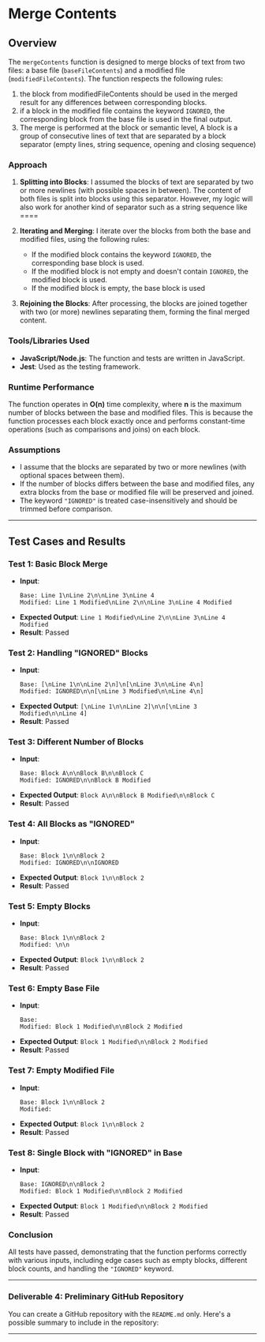 
# Merge Contents

## Overview

The `mergeContents` function is designed to merge blocks of text from two files: a base file (`baseFileContents`) and a modified file (`modifiedFileContents`). The function respects the following rules: 

1. the block from modifiedFileContents should be used in the merged result for any differences between corresponding blocks.
2. if a block in the modified file contains the keyword `IGNORED`, the corresponding block from the base file is used in the final output.
3. The merge is performed at the block or semantic level, A block is a group of consecutive lines of text that are separated by a block separator (empty lines, string sequence, opening and closing sequence)

### Approach

1. **Splitting into Blocks**:
   I assumed the blocks of text are separated by two or more newlines (with possible spaces in between). The content of both files is split into blocks using this separator. However, my logic will also work for another kind of separator such as a string sequence like ====

2. **Iterating and Merging**:
   I iterate over the blocks from both the base and modified files, using the following rules:
   - If the modified block contains the keyword `IGNORED`, the corresponding base block is used.
   - If the modified block is not empty and doesn't contain `IGNORED`, the modified block is used.
   - If the modified block is empty, the base block is used

3. **Rejoining the Blocks**:
   After processing, the blocks are joined together with two (or more) newlines separating them, forming the final merged content.

### Tools/Libraries Used

- **JavaScript/Node.js**: The function and tests are written in JavaScript.
- **Jest**: Used as the testing framework.

### Runtime Performance

The function operates in **O(n)** time complexity, where **n** is the maximum number of blocks between the base and modified files. This is because the function processes each block exactly once and performs constant-time operations (such as comparisons and joins) on each block.

### Assumptions

- I assume that the blocks are separated by two or more newlines (with optional spaces between them).
- If the number of blocks differs between the base and modified files, any extra blocks from the base or modified file will be preserved and joined.
- The keyword `"IGNORED"` is treated case-insensitively and should be trimmed before comparison.

---

## Test Cases and Results

### Test 1: Basic Block Merge
- **Input**:
  ```text
  Base: Line 1\nLine 2\n\nLine 3\nLine 4
  Modified: Line 1 Modified\nLine 2\n\nLine 3\nLine 4 Modified
  ```
- **Expected Output**: `Line 1 Modified\nLine 2\n\nLine 3\nLine 4 Modified`
- **Result**: Passed

### Test 2: Handling "IGNORED" Blocks
- **Input**:
  ```text
  Base: [\nLine 1\n\nLine 2\n]\n[\nLine 3\n\nLine 4\n]
  Modified: IGNORED\n\n[\nLine 3 Modified\n\nLine 4\n]
  ```
- **Expected Output**: `[\nLine 1\n\nLine 2]\n\n[\nLine 3 Modified\n\nLine 4]`
- **Result**: Passed

### Test 3: Different Number of Blocks
- **Input**:
  ```text
  Base: Block A\n\nBlock B\n\nBlock C
  Modified: IGNORED\n\nBlock B Modified
  ```
- **Expected Output**: `Block A\n\nBlock B Modified\n\nBlock C`
- **Result**: Passed

### Test 4: All Blocks as "IGNORED"
- **Input**:
  ```text
  Base: Block 1\n\nBlock 2
  Modified: IGNORED\n\nIGNORED
  ```
- **Expected Output**: `Block 1\n\nBlock 2`
- **Result**: Passed

### Test 5: Empty Blocks
- **Input**:
  ```text
  Base: Block 1\n\nBlock 2
  Modified: \n\n
  ```
- **Expected Output**: `Block 1\n\nBlock 2`
- **Result**: Passed

### Test 6: Empty Base File
- **Input**:
  ```text
  Base: 
  Modified: Block 1 Modified\n\nBlock 2 Modified
  ```
- **Expected Output**: `Block 1 Modified\n\nBlock 2 Modified`
- **Result**: Passed

### Test 7: Empty Modified File
- **Input**:
  ```text
  Base: Block 1\n\nBlock 2
  Modified: 
  ```
- **Expected Output**: `Block 1\n\nBlock 2`
- **Result**: Passed

### Test 8: Single Block with "IGNORED" in Base
- **Input**:
  ```text
  Base: IGNORED\n\nBlock 2
  Modified: Block 1 Modified\n\nBlock 2 Modified
  ```
- **Expected Output**: `Block 1 Modified\n\nBlock 2 Modified`
- **Result**: Passed

### Conclusion

All tests have passed, demonstrating that the function performs correctly with various inputs, including edge cases such as empty blocks, different block counts, and handling the `"IGNORED"` keyword.

---

### Deliverable 4: **Preliminary GitHub Repository**
You can create a GitHub repository with the `README.md` only. Here's a possible summary to include in the repository:

---
